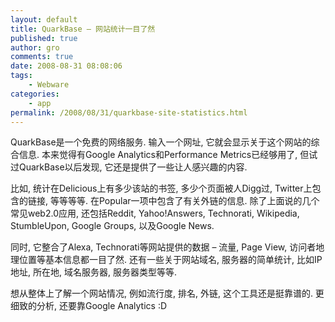 ```yaml
---
layout: default
title: QuarkBase – 网站统计一目了然
published: true
author: gro
comments: true
date: 2008-08-31 08:08:06
tags:
    - Webware
categories:
    - app
permalink: /2008/08/31/quarkbase-site-statistics.html
---
```

QuarkBase是一个免费的网络服务. 输入一个网址, 它就会显示关于这个网站的综合信息. 本来觉得有Google Analytics和Performance Metrics已经够用了, 但试过QuarkBase以后发现, 它还是提供了一些让人感兴趣的内容.

比如, 统计在Delicious上有多少该站的书签, 多少个页面被人Digg过, Twitter上包含的链接, 等等等等. 在Popular一项中包含了有关外链的信息. 除了上面说的几个常见web2.0应用, 还包括Reddit, Yahoo!Answers, Technorati, Wikipedia, StumbleUpon, Google Groups, 以及Google News.

 同时, 它整合了Alexa, Technorati等网站提供的数据 &#8211; 流量, Page View, 访问者地理位置等基本信息都一目了然. 还有一些关于网站域名, 服务器的简单统计, 比如IP地址, 所在地, 域名服务器, 服务器类型等等.

想从整体上了解一个网站情况, 例如流行度, 排名, 外链, 这个工具还是挺靠谱的. 更细致的分析, 还要靠Google Analytics :D
